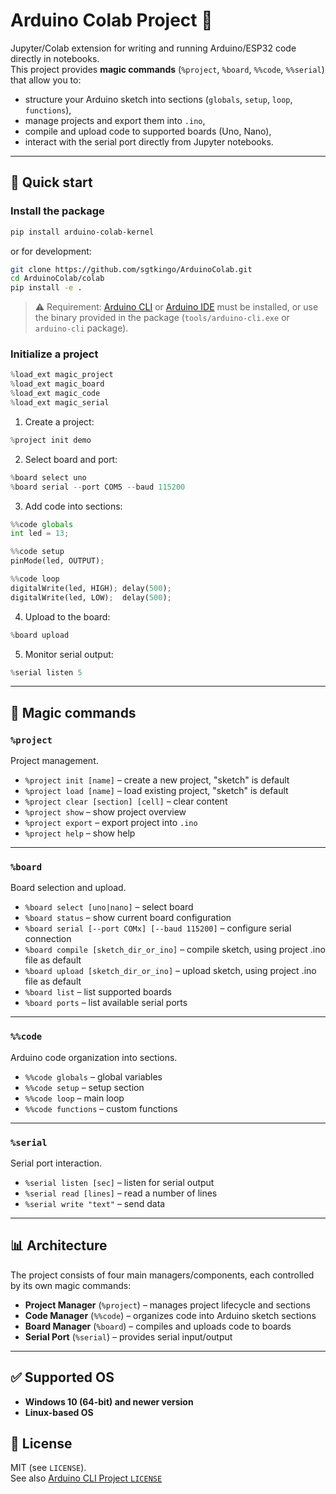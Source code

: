 # Arduino Colab Project 🔌

Jupyter/Colab extension for writing and running Arduino/ESP32 code directly in notebooks.  
This project provides **magic commands** (`%project`, `%board`, `%%code`, `%%serial`) that allow you to:

- structure your Arduino sketch into sections (`globals`, `setup`, `loop`, `functions`),
- manage projects and export them into `.ino`,
- compile and upload code to supported boards (Uno, Nano),
- interact with the serial port directly from Jupyter notebooks.

---

## 🚀 Quick start

### Install the package

```bash
pip install arduino-colab-kernel
```

or for development:

```bash
git clone https://github.com/sgtkingo/ArduinoColab.git
cd ArduinoColab/colab
pip install -e .
```

> ⚠️ Requirement: [Arduino CLI](https://arduino.github.io/arduino-cli/latest/) or [Arduino IDE](https://www.arduino.cc/en/software/) must be installed, or use the binary provided in the package (`tools/arduino-cli.exe` or `arduino-cli` package).

### Initialize a project

```python
%load_ext magic_project
%load_ext magic_board
%load_ext magic_code
%load_ext magic_serial
```

1. Create a project:

```python
%project init demo
```

2. Select board and port:

```python
%board select uno
%board serial --port COM5 --baud 115200
```

3. Add code into sections:

```python
%%code globals
int led = 13;

%%code setup
pinMode(led, OUTPUT);

%%code loop
digitalWrite(led, HIGH); delay(500);
digitalWrite(led, LOW);  delay(500);
```

4. Upload to the board:

```python
%board upload
```

5. Monitor serial output:

```python
%serial listen 5
```

---

## 📘 Magic commands

### `%project`
Project management.

- `%project init [name]` – create a new project, "sketch" is default 
- `%project load [name]` – load existing project, "sketch" is default   
- `%project clear [section] [cell]` – clear content  
- `%project show` – show project overview  
- `%project export` – export project into `.ino`  
- `%project help` – show help  

---

### `%board`
Board selection and upload.

- `%board select [uno|nano]` – select board  
- `%board status` – show current board configuration  
- `%board serial [--port COMx] [--baud 115200]` – configure serial connection  
- `%board compile [sketch_dir_or_ino]` – compile sketch, using project .ino file as default 
- `%board upload [sketch_dir_or_ino]` – upload sketch, using project .ino file as default    
- `%board list` – list supported boards  
- `%board ports` – list available serial ports  

---

### `%%code`
Arduino code organization into sections.

- `%%code globals` – global variables  
- `%%code setup` – setup section  
- `%%code loop` – main loop  
- `%%code functions` – custom functions  

---

### `%serial`
Serial port interaction.

- `%serial listen [sec]` – listen for serial output  
- `%serial read [lines]` – read a number of lines  
- `%serial write "text"` – send data  

---

## 📊 Architecture

The project consists of four main managers/components, each controlled by its own magic commands:

- **Project Manager** (`%project`) – manages project lifecycle and sections
- **Code Manager** (`%%code`) – organizes code into Arduino sketch sections
- **Board Manager** (`%board`) – compiles and uploads code to boards
- **Serial Port** (`%serial`) – provides serial input/output
---

## ✅ Supported OS
- **Windows 10 (64-bit) and newer version**
- **Linux-based OS**

## 📄 License
MIT (see `LICENSE`).  
See also [Arduino CLI Project `LICENSE`](https://github.com/arduino/arduino-cli/blob/master/LICENSE.txt)